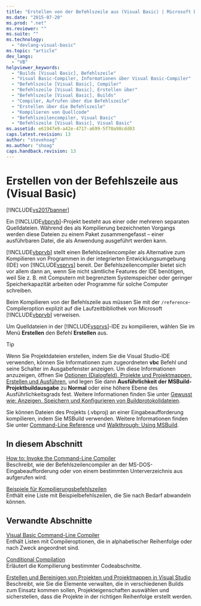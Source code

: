 ```yaml
---
title: "Erstellen von der Befehlszeile aus (Visual Basic) | Microsoft Docs"
ms.date: "2015-07-20"
ms.prod: ".net"
ms.reviewer: ""
ms.suite: ""
ms.technology: 
  - "devlang-visual-basic"
ms.topic: "article"
dev_langs: 
  - "VB"
helpviewer_keywords: 
  - "Builds [Visual Basic], Befehlszeile"
  - "Visual Basic-Compiler, Informationen über Visual Basic-Compiler"
  - "Befehlszeile [Visual Basic], Compiler"
  - "Befehlszeile [Visual Basic], Erstellen über"
  - "Befehlszeile [Visual Basic], Builds"
  - "Compiler, Aufrufen über die Befehlszeile"
  - "Erstellen über die Befehlszeile"
  - "Kompilieren von Quellcode"
  - "Befehlszeilencompiler, Visual Basic"
  - "Befehlszeile [Visual Basic], Visual Basic"
ms.assetid: e61947e9-a42e-4717-a699-5f70a98cdd03
caps.latest.revision: 13
author: "stevehoag"
ms.author: "shoag"
caps.handback.revision: 13
---
```

# Erstellen von der Befehlszeile aus (Visual Basic)
[!INCLUDE[vs2017banner](~/includes/vs2017banner.md)]

Ein [!INCLUDE[vbprvb](~/includes/vbprvb-md.md)]\-Projekt besteht aus einer oder mehreren separaten Quelldateien.  Während des als Kompilierung bezeichneten Vorgangs werden diese Dateien zu einem Paket zusammengefasst – einer ausführbaren Datei, die als Anwendung ausgeführt werden kann.  
  
 [!INCLUDE[vbprvb](~/includes/vbprvb-md.md)] stellt einen Befehlszeilencompiler als Alternative zum Kompilieren von Programmen in der integrierten Entwicklungsumgebung \(IDE\) von [!INCLUDE[vsprvs](~/includes/vsprvs-md.md)] bereit.  Der Befehlszeilencompiler bietet sich vor allem dann an, wenn Sie nicht sämtliche Features der IDE benötigen, weil Sie z. B. mit Computern mit begrenztem Systemspeicher oder geringer Speicherkapazität arbeiten oder Programme für solche Computer schreiben.  
  
 Beim Kompilieren von der Befehlszeile aus müssen Sie mit der `/reference`\-Compileroption explizit auf die Laufzeitbibliothek von Microsoft [!INCLUDE[vbprvb](~/includes/vbprvb-md.md)] verweisen.  
  
 Um Quelldateien in der [!INCLUDE[vsprvs](~/includes/vsprvs-md.md)]\-IDE zu kompilieren, wählen Sie im Menü **Erstellen** den Befehl **Erstellen** aus.  
  
> [!TIP]
>  Wenn Sie Projektdateien erstellen, indem Sie die Visual Studio\-IDE verwenden, können Sie Informationen zum zugeordneten **vbc** Befehl und seine Schalter im Ausgabefenster anzeigen.  Um diese Informationen anzuzeigen, öffnen Sie [Optionen \(Dialogfeld\), Projekte und Projektmappen, Erstellen und Ausführen](/visual-studio/ide/reference/options-dialog-box-projects-and-solutions-build-and-run), und legen Sie dann **Ausführlichkeit der MSBuild\-Projektbuildausgabe** zu **Normal** oder eine höhere Ebene des Ausführlichkeitsgrads fest.  Weitere Informationen finden Sie unter [Gewusst wie: Anzeigen, Speichern und Konfigurieren von Buildprotokolldateien](../Topic/How%20to:%20View,%20Save,%20and%20Configure%20Build%20Log%20Files.md).  
  
 Sie können Dateien des Projekts \(.vbproj\) an einer Eingabeaufforderung kompilieren, indem Sie MSBuild verwenden.  Weitere Informationen finden Sie unter [Command\-Line Reference](/visual-studio/msbuild/msbuild-command-line-reference) und [Walkthrough: Using MSBuild](../Topic/Walkthrough:%20Using%20MSBuild.md).  
  
## In diesem Abschnitt  
 [How to: Invoke the Command\-Line Compiler](../../../visual-basic/reference/command-line-compiler/how-to-invoke-the-command-line-compiler.md)  
 Beschreibt, wie der Befehlszeilencompiler an der MS\-DOS\-Eingabeaufforderung oder von einem bestimmten Unterverzeichnis aus aufgerufen wird.  
  
 [Beispiele für Kompilierungsbefehlszeilen](../../../visual-basic/reference/command-line-compiler/sample-compilation-command-lines.md)  
 Enthält eine Liste mit Beispielbefehlszeilen, die Sie nach Bedarf abwandeln können.  
  
## Verwandte Abschnitte  
 [Visual Basic Command\-Line Compiler](../../../visual-basic/reference/command-line-compiler/index.md)  
 Enthält Listen mit Compileroptionen, die in alphabetischer Reihenfolge oder nach Zweck angeordnet sind.  
  
 [Conditional Compilation](../../../visual-basic/programming-guide/program-structure/conditional-compilation.md)  
 Erläutert die Kompilierung bestimmter Codeabschnitte.  
  
 [Erstellen und Bereinigen von Projekten und Projektmappen in Visual Studio](/visual-studio/ide/building-and-cleaning-projects-and-solutions-in-visual-studio)  
 Beschreibt, wie Sie die Elemente verwalten, die in verschiedenen Builds zum Einsatz kommen sollen, Projekteigenschaften auswählen und sicherstellen, dass die Projekte in der richtigen Reihenfolge erstellt werden.